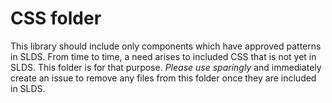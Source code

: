 # CSS folder


This library should include only components which have approved patterns in SLDS. From time to time, a need arises to included CSS that is not yet in SLDS. This folder is for that purpose. _Please use sparingly_ and immediately create an issue to remove any files from this folder once they are included in SLDS.